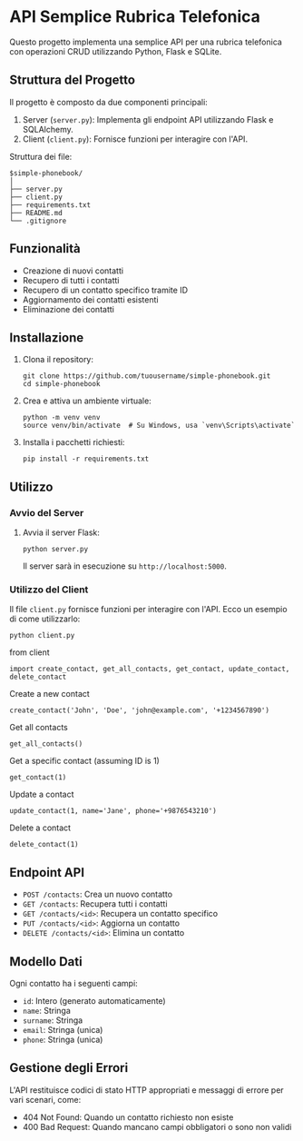 # API Semplice Rubrica Telefonica

Questo progetto implementa una semplice API per una rubrica telefonica con operazioni CRUD utilizzando Python, Flask e SQLite.

## Struttura del Progetto

Il progetto è composto da due componenti principali:

1. Server (`server.py`): Implementa gli endpoint API utilizzando Flask e SQLAlchemy.
2. Client (`client.py`): Fornisce funzioni per interagire con l'API.

Struttura dei file:

```
$simple-phonebook/
│
├── server.py
├── client.py
├── requirements.txt
├── README.md
└── .gitignore
```
## Funzionalità

- Creazione di nuovi contatti
- Recupero di tutti i contatti
- Recupero di un contatto specifico tramite ID
- Aggiornamento dei contatti esistenti
- Eliminazione dei contatti


## Installazione

1. Clona il repository:
   ```
   git clone https://github.com/tuousername/simple-phonebook.git
   cd simple-phonebook
   ```

2. Crea e attiva un ambiente virtuale:
   ```
   python -m venv venv
   source venv/bin/activate  # Su Windows, usa `venv\Scripts\activate`
   ```

3. Installa i pacchetti richiesti:
   ```
   pip install -r requirements.txt
   ```

## Utilizzo

### Avvio del Server

1. Avvia il server Flask:
   ```
   python server.py
   ```
   Il server sarà in esecuzione su `http://localhost:5000`.

### Utilizzo del Client

Il file `client.py` fornisce funzioni per interagire con l'API. Ecco un esempio di come utilizzarlo:

 ```       
python client.py
 ```      
from client 
 ``` 
import create_contact, get_all_contacts, get_contact, update_contact, delete_contact
 ``` 
Create a new contact
 ``` 
create_contact('John', 'Doe', 'john@example.com', '+1234567890')
 ``` 
Get all contacts
 ``` 
get_all_contacts()
 ``` 
Get a specific contact (assuming ID is 1)
 ``` 
get_contact(1)
 ``` 
Update a contact
 ``` 
update_contact(1, name='Jane', phone='+9876543210')
 ``` 
Delete a contact
 ``` 
delete_contact(1)
 ``` 

## Endpoint API

- `POST /contacts`: Crea un nuovo contatto
- `GET /contacts`: Recupera tutti i contatti
- `GET /contacts/<id>`: Recupera un contatto specifico
- `PUT /contacts/<id>`: Aggiorna un contatto
- `DELETE /contacts/<id>`: Elimina un contatto

## Modello Dati

Ogni contatto ha i seguenti campi:
- `id`: Intero (generato automaticamente)
- `name`: Stringa
- `surname`: Stringa
- `email`: Stringa (unica)
- `phone`: Stringa (unica)

## Gestione degli Errori

L'API restituisce codici di stato HTTP appropriati e messaggi di errore per vari scenari, come:
- 404 Not Found: Quando un contatto richiesto non esiste
- 400 Bad Request: Quando mancano campi obbligatori o sono non validi
